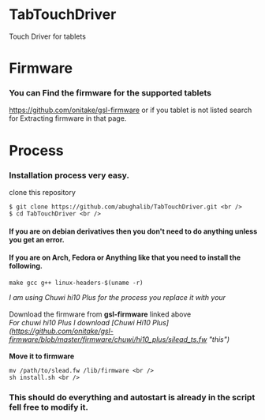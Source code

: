 # TabTouchDriver
Touch Driver for tablets

# Firmware
### You can Find the firmware for the supported tablets
https://github.com/onitake/gsl-firmware
or if you tablet is not listed search for Extracting firmware in that page.

# Process
### Installation process very easy.
clone this repository <br />
```
$ git clone https://github.com/abughalib/TabTouchDriver.git <br />
$ cd TabTouchDriver <br />
```
#### If you are on debian derivatives then you don't need to do anything unless you get an error.
#### If you are on Arch, Fedora or Anything like that you need to install the following.
```
make gcc g++ linux-headers-$(uname -r)
```
_I am using Chuwi hi10 Plus for the process you replace it with your_ <br />
<br />
Download the firmware from **gsl-firmware** linked above <br />
_For chuwi hi10 Plus I download [Chuwi Hi10 Plus] (https://github.com/onitake/gsl-firmware/blob/master/firmware/chuwi/hi10_plus/silead_ts.fw "this")_ <br />
<br />
**Move it to firmware** <br />
```
mv /path/to/slead.fw /lib/firmware <br />
sh install.sh <br />
```
### This should do everything and autostart is already in the script fell free to modify it.
